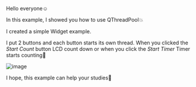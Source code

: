 Hello everyone:relaxed:

In this example, I showed you how to use QThreadPool:collision:

I created a simple Widget example.

I put 2 buttons and each button starts its own thread. When you clicked the _Start Count_ button LCD count down or when you click the _Start Timer_ Timer starts counting:dizzy:

![image](https://user-images.githubusercontent.com/91613858/218953746-5a26ea64-556b-47e1-ab46-f7a0fe7e5a8a.png)

I hope, this example can help your studies:see_no_evil:
